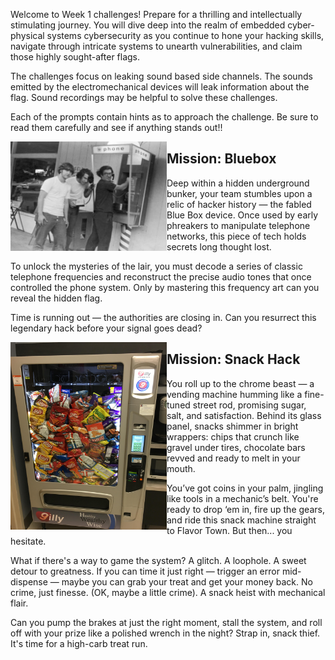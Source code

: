 Welcome to Week 1 challenges! Prepare for a thrilling and intellectually stimulating journey. You will dive deep into the realm of embedded cyber-physical systems cybersecurity as you continue to hone your hacking skills, navigate through intricate systems to unearth vulnerabilities, and claim those highly sought-after flags.

The challenges focus on leaking sound based side channels. The sounds emitted by the electromechanical devices will leak information about the flag. Sound recordings may be helpful to solve these challenges.

Each of the prompts contain hints as to approach the challenge. Be sure to read them carefully and see if anything stands out!! 

<img src="https://github.com/TrustworthyComputing/csaw_esc_2023/blob/main/challenges/week1/bluebox.png" alt="BlueboxPhreakers" align="left" width="250" height="175" title="Jobs-Wozniak Bluebox Phreakers">

## Mission: Bluebox

Deep within a hidden underground bunker, your team stumbles upon a relic of hacker history — the fabled Blue Box device. Once used by early phreakers to manipulate telephone networks, this piece of tech holds secrets long thought lost.

To unlock the mysteries of the lair, you must decode a series of classic telephone frequencies and reconstruct the precise audio tones that once controlled the phone system. Only by mastering this frequency art can you reveal the hidden flag.

Time is running out — the authorities are closing in. Can you resurrect this legendary hack before your signal goes dead?

<img src="https://github.com/TrustworthyComputing/csaw_esc_2023/blob/main/challenges/week3/Vendy.jpeg" alt="Vendy" align="left" width="250" height="300" title="Vendy">

## Mission: Snack Hack

You roll up to the chrome beast — a vending machine humming like a fine-tuned street rod, promising sugar, salt, and satisfaction. Behind its glass panel, snacks shimmer in bright wrappers: chips that crunch like gravel under tires, chocolate bars revved and ready to melt in your mouth.

You’ve got coins in your palm, jingling like tools in a mechanic’s belt. You're ready to drop ‘em in, fire up the gears, and ride this snack machine straight to Flavor Town. But then... you hesitate.

What if there's a way to game the system? A glitch. A loophole. A sweet detour to greatness. If you can time it just right — trigger an error mid-dispense — maybe you can grab your treat and get your money back. No crime, just finesse. (OK, maybe a little crime). A snack heist with mechanical flair.

Can you pump the brakes at just the right moment, stall the system, and roll off with your prize like a polished wrench in the night? Strap in, snack thief. It's time for a high-carb treat run.
